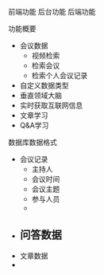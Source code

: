 前端功能
后台功能
后端功能


功能概要
- 会议数据
	- 视频检索
	- 检索会议
	- 检索个人会议记录
- 自定义数据类型
- 垂直领域大脑
- 实时获取互联网信息
- 文章学习
- Q&A学习

数据库数据格式
- 会议记录
	- 主持人
	- 会议时间
	- 会议主题
	- 参与人员
	- 
- 问答数据
	- 
- 文章数据
- 